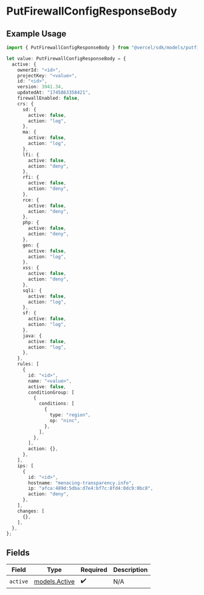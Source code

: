 # PutFirewallConfigResponseBody

## Example Usage

```typescript
import { PutFirewallConfigResponseBody } from "@vercel/sdk/models/putfirewallconfigop.js";

let value: PutFirewallConfigResponseBody = {
  active: {
    ownerId: "<id>",
    projectKey: "<value>",
    id: "<id>",
    version: 3941.34,
    updatedAt: "1745863358421",
    firewallEnabled: false,
    crs: {
      sd: {
        active: false,
        action: "log",
      },
      ma: {
        active: false,
        action: "log",
      },
      lfi: {
        active: false,
        action: "deny",
      },
      rfi: {
        active: false,
        action: "deny",
      },
      rce: {
        active: false,
        action: "deny",
      },
      php: {
        active: false,
        action: "deny",
      },
      gen: {
        active: false,
        action: "log",
      },
      xss: {
        active: false,
        action: "deny",
      },
      sqli: {
        active: false,
        action: "log",
      },
      sf: {
        active: false,
        action: "log",
      },
      java: {
        active: false,
        action: "log",
      },
    },
    rules: [
      {
        id: "<id>",
        name: "<value>",
        active: false,
        conditionGroup: [
          {
            conditions: [
              {
                type: "region",
                op: "ninc",
              },
            ],
          },
        ],
        action: {},
      },
    ],
    ips: [
      {
        id: "<id>",
        hostname: "menacing-transparency.info",
        ip: "afca:489d:5dba:d7e4:bf7c:8fd4:0dc9:0bc8",
        action: "deny",
      },
    ],
    changes: [
      {},
    ],
  },
};
```

## Fields

| Field                                | Type                                 | Required                             | Description                          |
| ------------------------------------ | ------------------------------------ | ------------------------------------ | ------------------------------------ |
| `active`                             | [models.Active](../models/active.md) | :heavy_check_mark:                   | N/A                                  |